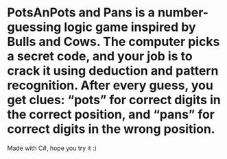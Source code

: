# PotsAnPots and Pans is a number-guessing logic game inspired by Bulls and Cows. The computer picks a secret code, and your job is to crack it using deduction and pattern recognition. After every guess, you get clues: “pots” for correct digits in the correct position, and “pans” for correct digits in the wrong position.
Made with C#, hope you try it :)
